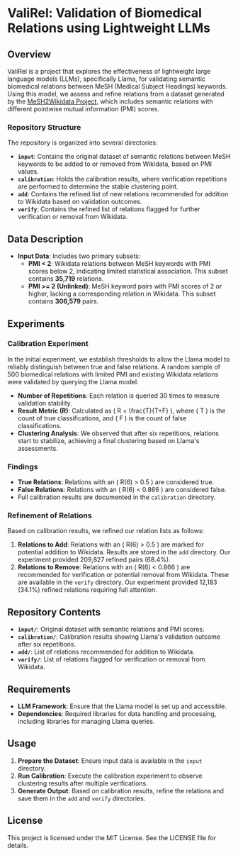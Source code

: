 # ValiRel: Validation of Biomedical Relations using Lightweight LLMs

## Overview
ValiRel is a project that explores the effectiveness of lightweight large language models (LLMs), specifically Llama, for validating semantic biomedical relations between MeSH (Medical Subject Headings) keywords. Using this model, we assess and refine relations from a dataset generated by the [MeSH2Wikidata Project](https://figshare.com/articles/dataset/MeSH2Wikidata_A_set_of_tools_for_the_interaction_between_MeSH_keywords_OBO_Foundry_and_Wikidata_for_enriching_biomedical_knowledge/24438184), which includes semantic relations with different pointwise mutual information (PMI) scores.

### Repository Structure
The repository is organized into several directories:
- **`input`**: Contains the original dataset of semantic relations between MeSH keywords to be added to or removed from Wikidata, based on PMI values.
- **`calibration`**: Holds the calibration results, where verification repetitions are performed to determine the stable clustering point.
- **`add`**: Contains the refined list of new relations recommended for addition to Wikidata based on validation outcomes.
- **`verify`**: Contains the refined list of relations flagged for further verification or removal from Wikidata.

## Data Description
- **Input Data**: Includes two primary subsets:
  - **PMI < 2**: Wikidata relations between MeSH keywords with PMI scores below 2, indicating limited statistical association. This subset contains **35,719** relations.
  - **PMI >= 2 (Unlinked)**: MeSH keyword pairs with PMI scores of 2 or higher, lacking a corresponding relation in Wikidata. This subset contains **306,579** pairs.

## Experiments

### Calibration Experiment
In the initial experiment, we establish thresholds to allow the Llama model to reliably distinguish between true and false relations. A random sample of 500 biomedical relations with limited PMI and existing Wikidata relations were validated by querying the Llama model.

- **Number of Repetitions**: Each relation is queried 30 times to measure validation stability.
- **Result Metric (R)**: Calculated as \( R = \frac{T}{T+F} \), where \( T \) is the count of true classifications, and \( F \) is the count of false classifications.
- **Clustering Analysis**: We observed that after six repetitions, relations start to stabilize, achieving a final clustering based on Llama's assessments.

### Findings
- **True Relations**: Relations with an \( R(6) > 0.5 \) are considered true.
- **False Relations**: Relations with an \( R(6) < 0.866 \) are considered false.
- Full calibration results are documented in the `calibration` directory.

### Refinement of Relations
Based on calibration results, we refined our relation lists as follows:
1. **Relations to Add**: Relations with an \( R(6) > 0.5 \) are marked for potential addition to Wikidata. Results are stored in the `add` directory. Our experiment provided 209,827 refined pairs (68.4\%).
2. **Relations to Remove**: Relations with an \( R(6) < 0.866 \) are recommended for verification or potential removal from Wikidata. These are available in the `verify` directory. Our experiment provided 12,183 (34.1\%) refined relations requiring full attention.

## Repository Contents

- **`input/`**: Original dataset with semantic relations and PMI scores.
- **`calibration/`**: Calibration results showing Llama's validation outcome after six repetitions.
- **`add/`**: List of relations recommended for addition to Wikidata.
- **`verify/`**: List of relations flagged for verification or removal from Wikidata.

## Requirements

- **LLM Framework**: Ensure that the Llama model is set up and accessible.
- **Dependencies**: Required libraries for data handling and processing, including libraries for managing Llama queries.

## Usage

1. **Prepare the Dataset**: Ensure input data is available in the `input` directory.
2. **Run Calibration**: Execute the calibration experiment to observe clustering results after multiple verifications.
3. **Generate Output**: Based on calibration results, refine the relations and save them in the `add` and `verify` directories.

## License

This project is licensed under the MIT License. See the LICENSE file for details.
